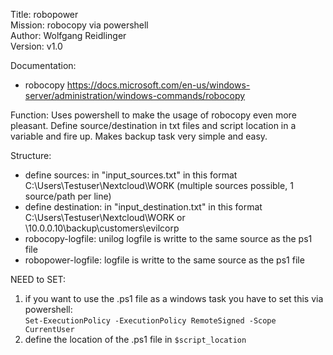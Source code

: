 Title: robopower  
Mission: robocopy via powershell  
Author: Wolfgang Reidlinger  
Version: v1.0  

Documentation:
* robocopy https://docs.microsoft.com/en-us/windows-server/administration/windows-commands/robocopy

Function:
Uses powershell to make the usage of robocopy even more pleasant. Define source/destination in txt files and script location in a variable and fire up. Makes backup task very simple and easy.

Structure:
* define sources: in "input_sources.txt" in this format C:\Users\Testuser\Nextcloud\WORK (multiple sources possible, 1 source/path per line)
* define destination: in "input_destination.txt" in this format C:\Users\Testuser\Nextcloud\WORK or \\10.0.0.10\backup\customers\evilcorp
* robocopy-logfile: unilog logfile is writte to the same source as the ps1 file
* robopower-logfile: logfile is writte to the same source as the ps1 file

NEED to SET:
 1. if you want to use the .ps1 file as a windows task you have to set this via powershell:  
 ```Set-ExecutionPolicy -ExecutionPolicy RemoteSigned -Scope CurrentUser```
 2. define the location of the .ps1 file in ```$script_location```
